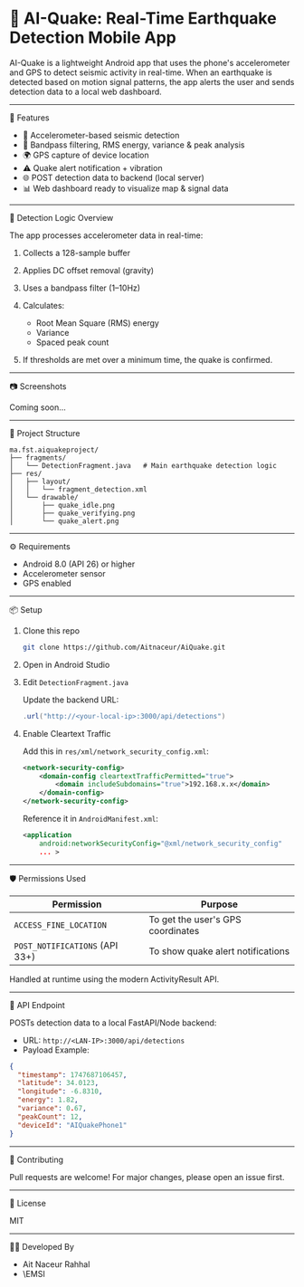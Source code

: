 # 📱 AI-Quake: Real-Time Earthquake Detection Mobile App

AI-Quake is a lightweight Android app that uses the phone's accelerometer and GPS to detect seismic activity in real-time. When an earthquake is detected based on motion signal patterns, the app alerts the user and sends detection data to a local web dashboard.

---

 🚀 Features

* 📡 Accelerometer-based seismic detection
* 🌺 Bandpass filtering, RMS energy, variance & peak analysis
* 🌍 GPS capture of device location
* ⚠️ Quake alert notification + vibration
* 🌐 POST detection data to backend (local server)
* 📊 Web dashboard ready to visualize map & signal data

---

 🧠 Detection Logic Overview

The app processes accelerometer data in real-time:

1. Collects a 128-sample buffer
2. Applies DC offset removal (gravity)
3. Uses a bandpass filter (1–10Hz)
4. Calculates:

   * Root Mean Square (RMS) energy
   * Variance
   * Spaced peak count
5. If thresholds are met over a minimum time, the quake is confirmed.

---

 📷 Screenshots

Coming soon...

---

 📂 Project Structure

```
ma.fst.aiquakeproject/
├── fragments/
│   └── DetectionFragment.java   # Main earthquake detection logic
├── res/
│   ├── layout/
│   │   └── fragment_detection.xml
│   └── drawable/
│       ├── quake_idle.png
│       ├── quake_verifying.png
│       └── quake_alert.png
```

---

 ⚙️ Requirements

* Android 8.0 (API 26) or higher
* Accelerometer sensor
* GPS enabled

---

 📦 Setup

1. Clone this repo

   ```bash
   git clone https://github.com/Aitnaceur/AiQuake.git
   ```

2. Open in Android Studio

3. Edit `DetectionFragment.java`

   Update the backend URL:

   ```java
   .url("http://<your-local-ip>:3000/api/detections")
   ```

4. Enable Cleartext Traffic

   Add this in `res/xml/network_security_config.xml`:

   ```xml
   <network-security-config>
       <domain-config cleartextTrafficPermitted="true">
           <domain includeSubdomains="true">192.168.x.x</domain>
       </domain-config>
   </network-security-config>
   ```

   Reference it in `AndroidManifest.xml`:

   ```xml
   <application
       android:networkSecurityConfig="@xml/network_security_config"
       ... >
   ```

---

 🛡 Permissions Used

| Permission                     | Purpose                           |
| ------------------------------ | --------------------------------- |
| `ACCESS_FINE_LOCATION`         | To get the user's GPS coordinates |
| `POST_NOTIFICATIONS` (API 33+) | To show quake alert notifications |

Handled at runtime using the modern ActivityResult API.

---

 📡 API Endpoint

POSTs detection data to a local FastAPI/Node backend:

* URL: `http://<LAN-IP>:3000/api/detections`
* Payload Example:

```json
{
  "timestamp": 1747687106457,
  "latitude": 34.0123,
  "longitude": -6.8310,
  "energy": 1.82,
  "variance": 0.67,
  "peakCount": 12,
  "deviceId": "AIQuakePhone1"
}
```

---

 🤝 Contributing

Pull requests are welcome! For major changes, please open an issue first.

---

 📄 License

MIT

---

 👨‍💻 Developed By

* Ait Naceur Rahhal
* \EMSI
